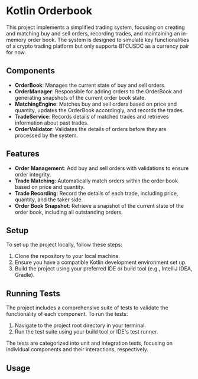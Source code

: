 # Kotlin Orderbook

This project implements a simplified trading system, focusing on creating and matching buy and sell orders, recording trades, and maintaining an in-memory order book. 
The system is designed to simulate key functionalities of a crypto trading platform but only supports BTCUSDC as a currency pair for now.

## Components

- **OrderBook**: Manages the current state of buy and sell orders.
- **OrderManager**: Responsible for adding orders to the OrderBook and generating snapshots of the current order book state.
- **MatchingEngine**: Matches buy and sell orders based on price and quantity, updates the OrderBook accordingly, and records the trades.
- **TradeService**: Records details of matched trades and retrieves information about past trades.
- **OrderValidator**: Validates the details of orders before they are processed by the system.

## Features

- **Order Management**: Add buy and sell orders with validations to ensure order integrity.
- **Trade Matching**: Automatically match orders within the order book based on price and quantity.
- **Trade Recording**: Record the details of each trade, including price, quantity, and the taker side.
- **Order Book Snapshot**: Retrieve a snapshot of the current state of the order book, including all outstanding orders.

## Setup

To set up the project locally, follow these steps:

1. Clone the repository to your local machine.
2. Ensure you have a compatible Kotlin development environment set up.
3. Build the project using your preferred IDE or build tool (e.g., IntelliJ IDEA, Gradle).

## Running Tests

The project includes a comprehensive suite of tests to validate the functionality of each component. To run the tests:

1. Navigate to the project root directory in your terminal.
2. Run the test suite using your build tool or IDE's test runner.

The tests are categorized into unit and integration tests, focusing on individual components and their interactions, respectively.

## Usage

